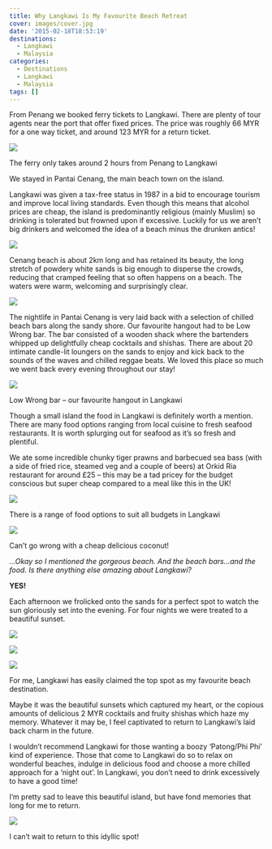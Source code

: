 ```yaml
---
title: Why Langkawi Is My Favourite Beach Retreat
cover: images/cover.jpg
date: '2015-02-18T18:53:19'
destinations:
  - Langkawi
  - Malaysia
categories:
  - Destinations
  - Langkawi
  - Malaysia
tags: []
---
```

From Penang we booked ferry tickets to Langkawi. There are plenty of tour agents near the port that offer fixed prices. The price was roughly 66 MYR for a one way ticket, and around 123 MYR for a return ticket.

![](images/16726315982_ec2abf520f_k_d.jpg)

The ferry only takes around 2 hours from Penang to Langkawi

We stayed in Pantai Cenang, the main beach town on the island.

Langkawi was given a tax-free status in 1987 in a bid to encourage tourism and improve local living standards. Even though this means that alcohol prices are cheap, the island is predominantly religious (mainly Muslim) so drinking is tolerated but frowned upon if excessive. Luckily for us we aren’t big drinkers and welcomed the idea of a beach minus the drunken antics!

![](images/langkawibeach1.jpg)

Cenang beach is about 2km long and has retained its beauty, the long stretch of powdery white sands is big enough to disperse the crowds, reducing that cramped feeling that so often happens on a beach. The waters were warm, welcoming and surprisingly clear.

![](images/16539827528_b06d58c08e_o-576x1024.jpg)

The nightlife in Pantai Cenang is very laid back with a selection of chilled beach bars along the sandy shore. Our favourite hangout had to be Low Wrong bar. The bar consisted of a wooden shack where the bartenders whipped up delightfully cheap cocktails and shishas. There are about 20 intimate candle-lit loungers on the sands to enjoy and kick back to the sounds of the waves and chilled reggae beats. We loved this place so much we went back every evening throughout our stay!

![](images/LowWrongbbar.jpg)

Low Wrong bar – our favourite hangout in Langkawi

Though a small island the food in Langkawi is definitely worth a mention. There are many food options ranging from local cuisine to fresh seafood restaurants. It is worth splurging out for seafood as it’s so fresh and plentiful.

We ate some incredible chunky tiger prawns and barbecued sea bass (with a side of fried rice, steamed veg and a couple of beers) at Orkid Ria restaurant for around £25 – this may be a tad pricey for the budget conscious but super cheap compared to a meal like this in the UK!

![](images/FoodLangkawi.jpg)

There is a range of food options to suit all budgets in Langkawi

![](images/CoconutKimmy.jpg)

Can’t go wrong with a cheap delicious coconut!

_…Okay so I mentioned the gorgeous beach. And the beach bars…and the food. Is there anything else amazing about Langkawi?_

**YES!**

Each afternoon we frolicked onto the sands for a perfect spot to watch the sun gloriously set into the evening. For four nights we were treated to a beautiful sunset.

![](images/16507479461_056bc970c0_k_d.jpg)

![](images/16727368805_9a8084aa6e_o_d.jpg)

![](images/Purpiesunset.jpg)

For me, Langkawi has easily claimed the top spot as my favourite beach destination.

Maybe it was the beautiful sunsets which captured my heart, or the copious amounts of delicious 2 MYR cocktails and fruity shishas which haze my memory. Whatever it may be, I feel captivated to return to Langkawi’s laid back charm in the future.

I wouldn’t recommend Langkawi for those wanting a boozy ‘Patong/Phi Phi’ kind of experience. Those that come to Langkawi do so to relax on wonderful beaches, indulge in delicious food and choose a more chilled approach for a ‘night out’. In Langkawi, you don’t need to drink excessively to have a good time!

I’m pretty sad to leave this beautiful island, but have fond memories that long for me to return.

![](images/MeAlone.jpg)

I can’t wait to return to this idyllic spot!
